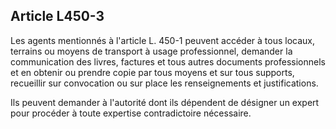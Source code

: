 Article L450-3
----
Les agents mentionnés à l'article L. 450-1 peuvent accéder à tous locaux,
terrains ou moyens de transport à usage professionnel, demander la communication
des livres, factures et tous autres documents professionnels et en obtenir ou
prendre copie par tous moyens et sur tous supports, recueillir sur convocation
ou sur place les renseignements et justifications.

Ils peuvent demander à l'autorité dont ils dépendent de désigner un expert pour
procéder à toute expertise contradictoire nécessaire.
